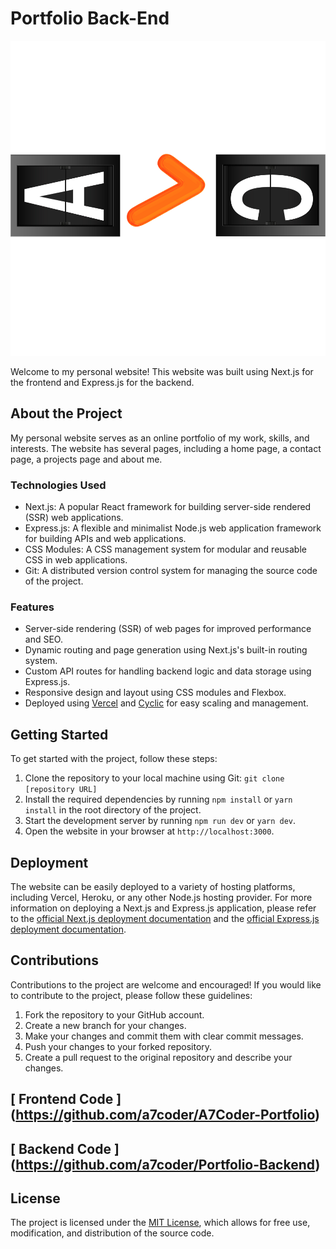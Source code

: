 
# Portfolio Back-End

![Logo](https://raw.githubusercontent.com/a7coder/A7Coder-Portfolio/main/public/Icon/logo.svg)



Welcome to my personal website! This website was built using Next.js for the frontend and Express.js for the backend.

## About the Project

My personal website serves as an online portfolio of my work, skills, and interests. The website has several pages, including a home page, a contact page, a projects page and about me.

### Technologies Used

- Next.js: A popular React framework for building server-side rendered (SSR) web applications.
- Express.js: A flexible and minimalist Node.js web application framework for building APIs and web applications.
- CSS Modules: A CSS management system for modular and reusable CSS in web applications.
- Git: A distributed version control system for managing the source code of the project.

### Features

- Server-side rendering (SSR) of web pages for improved performance and SEO.
- Dynamic routing and page generation using Next.js's built-in routing system.
- Custom API routes for handling backend logic and data storage using Express.js.
- Responsive design and layout using CSS modules and Flexbox.
- Deployed using [Vercel](https://vercel.com/) and [Cyclic](https://www.cyclic.sh/) for easy scaling and management.

## Getting Started

To get started with the project, follow these steps:

1. Clone the repository to your local machine using Git: `git clone [repository URL]`
2. Install the required dependencies by running `npm install` or `yarn install` in the root directory of the project.
3. Start the development server by running `npm run dev` or `yarn dev`.
4. Open the website in your browser at `http://localhost:3000`.

## Deployment

The website can be easily deployed to a variety of hosting platforms, including Vercel, Heroku, or any other Node.js hosting provider. For more information on deploying a Next.js and Express.js application, please refer to the [official Next.js deployment documentation](https://nextjs.org/docs/deployment) and the [official Express.js deployment documentation](https://expressjs.com/en/starter/deploying.html).

## Contributions

Contributions to the project are welcome and encouraged! If you would like to contribute to the project, please follow these guidelines:

1. Fork the repository to your GitHub account.
2. Create a new branch for your changes.
3. Make your changes and commit them with clear commit messages.
4. Push your changes to your forked repository.
5. Create a pull request to the original repository and describe your changes.

## [ Frontend Code ] (https://github.com/a7coder/A7Coder-Portfolio)
## [ Backend Code ] (https://github.com/a7coder/Portfolio-Backend)
## License

The project is licensed under the [MIT License](https://opensource.org/licenses/MIT), which allows for free use, modification, and distribution of the source code.

